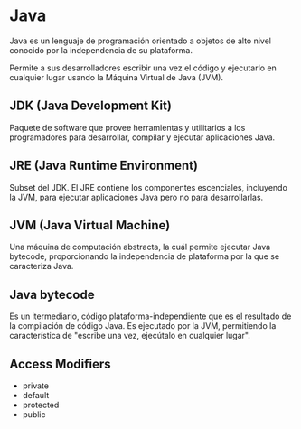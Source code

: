 # Java

Java es un lenguaje de programación orientado a objetos de alto nivel conocido por la independencia de su plataforma.

Permite a sus desarrolladores escribir una vez el código y ejecutarlo en cualquier lugar usando la Máquina Virtual de Java (JVM).

## JDK (Java Development Kit)

Paquete de software que provee herramientas y utilitarios a los programadores para desarrollar, compilar y ejecutar aplicaciones Java.

## JRE (Java Runtime Environment)

Subset del JDK. El JRE contiene los componentes escenciales, incluyendo la JVM, para ejecutar aplicaciones Java pero no para desarrollarlas.

## JVM (Java Virtual Machine)

Una máquina de computación abstracta, la cuál permite ejecutar Java bytecode, proporcionando la independencia de plataforma por la que se caracteriza Java.

## Java bytecode

Es un itermediario, código plataforma-independiente que es el resultado de la compilación de código Java. Es ejecutado por la JVM, permitiendo la característica de "escribe una vez, ejecútalo en cualquier lugar".

## Access Modifiers

- private
- default
- protected
- public

